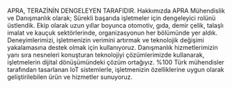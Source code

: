 APRA, TERAZİNİN DENGELEYEN TARAFIDIR.
Hakkımızda
APRA Mühendislik ve Danışmanlık olarak; Sürekli başarıda işletmeler için dengeleyici rolünü üstlendik. Ekip olarak uzun yıllar boyunca otomotiv, gıda, demir çelik, talaşlı imalat ve kauçuk sektörlerinde, organizasyonun her bölümünde yer aldık. Deneyimlerimizi, işletmenizin verimini artırmak ve teknolojik değişimi yakalamasına destek olmak için kullanıyoruz.
Danışmanlık hizmetlerimizin yanı sıra nesneleri konuşturan teknolojiyi çözümlerimizde kullanarak, işletmelerin dijital dönüşümündeki çözüm ortağıyız. %100 Türk mühendisler tarafından tasarlanan IoT sistemlerle, işletmenizin özelliklerine uygun olarak geliştirilebilen ürün ve hizmetler sunuyoruz.
